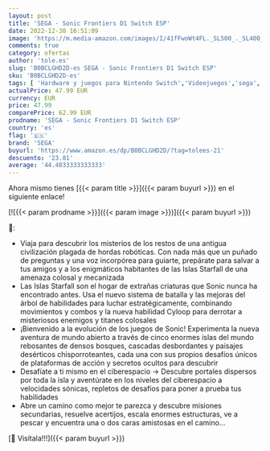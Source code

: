 ```yaml
---
layout: post
title: 'SEGA - Sonic Frontiers D1 Switch ESP'
date: 2022-12-30 16:51:09
image: 'https://m.media-amazon.com/images/I/41fFwoWt4FL._SL500_._SL400_.jpg'
comments: true
category: ofertas
author: 'tole.es'
slug: 'B0BCLGHD2D-es SEGA - Sonic Frontiers D1 Switch ESP'
sku: 'B0BCLGHD2D-es'
tags: [ 'Hardware y juegos para Nintendo Switch','Videojuegos','sega','🇪🇸', ]
actualPrice: 47.99 EUR
currency: EUR
price: 47.99
comparePrice: 62.99 EUR
prodname: 'SEGA - Sonic Frontiers D1 Switch ESP'
country: 'es'
flag: '🇪🇸'
brand: 'SEGA'
buyurl: 'https://www.amazon.es/dp/B0BCLGHD2D/?tag=tolees-21'
descuento: '23.81'
average: '44.4033333333333'
---
```


Ahora mismo tienes [{{< param title >}}]({{< param buyurl >}}) en el siguiente enlace!

[![{{< param prodname >}}]({{< param image >}})]({{< param buyurl >}})

🔎:

- Viaja para descubrir los misterios de los restos de una antigua civilización plagada de hordas robóticas. Con nada más que un puñado de preguntas y una voz incorpórea para guiarte, prepárate para salvar a tus amigos y a los enigmáticos habitantes de las Islas Starfall de una amenaza colosal y mecanizada
- Las Islas Starfall son el hogar de extrañas criaturas que Sonic nunca ha encontrado antes. Usa el nuevo sistema de batalla y las mejoras del árbol de habilidades para luchar estratégicamente, combinando movimientos y combos y la nueva habilidad Cyloop para derrotar a misteriosos enemigos y titanes colosales
- ¡Bienvenido a la evolución de los juegos de Sonic! Experimenta la nueva aventura de mundo abierto a través de cinco enormes islas del mundo rebosantes de densos bosques, cascadas desbordantes y paisajes desérticos chisporroteantes, cada una con sus propios desafíos únicos de plataformas de acción y secretos ocultos para descubrir
- Desafíate a ti mismo en el ciberespacio → Descubre portales dispersos por toda la isla y aventúrate en los niveles del ciberespacio a velocidades sónicas, repletos de desafíos para poner a prueba tus habilidades
- Abre un camino como mejor te parezca y descubre misiones secundarias, resuelve acertijos, escala enormes estructuras, ve a pescar y encuentra una o dos caras amistosas en el camino…

[🛒 Visítala!!!]({{< param buyurl >}})
